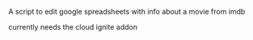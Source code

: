A script to edit google spreadsheets with info about a movie from imdb


currently needs the cloud ignite addon 
